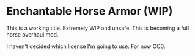 # Enchantable Horse Armor (WIP)

This is a working title. Extremely WIP and unsafe. This is becoming a full horse overhaul mod.

I haven't decided which license I'm going to use. For now CC0.
